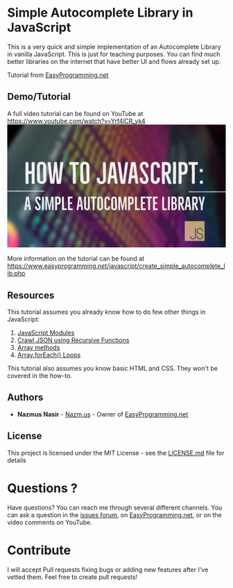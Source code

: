 # Simple Autocomplete Library in JavaScript

This is a very quick and simple implementation of an Autocomplete Library in vanilla JavaScript. This is just for teaching purposes. You can find much better libraries on the internet that have better UI and flows already set up.

Tutorial from [EasyProgramming.net](https://www.easyprogramming.net)

## Demo/Tutorial

A full video tutorial can be found on YouTube at https://www.youtube.com/watch?v=Yrf4lCR_yk4
<a href="https://www.youtube.com/watch?v=Yrf4lCR_yk4" target="_blank"><img src="https://raw.githubusercontent.com/naztronaut/sal/master/AutoComplete.jpg" width="700px" alt="Simple Autocomplete Library in JS Tutorial"></a>

More information on the tutorial can be found at https://www.easyprogramming.net/javascript/create_simple_autocomplete_lib.php

## Resources

This tutorial assumes you already know how to do few other things in JavaScript:

1. [JavaScript Modules](https://www.easyprogramming.net/javascript/intro_javascript_modules.php)
2. [Crawl JSON using Recursive Functions](https://www.easyprogramming.net/javascript/recursive_nested_json_function.php)
3. [Array methods](https://www.easyprogramming.net/javascript/js_array_methods.php)
4. [Array.forEach() Loops](https://www.easyprogramming.net/javascript/js_array_forEach_method.php)

This tutorial also assumes you know basic HTML and CSS. They won't be covered in the how-to.

## Authors

- **Nazmus Nasir** - [Nazm.us](https://nazm.us) - Owner of [EasyProgramming.net](https://www.easyprogramming.net)

## License

This project is licensed under the MIT License - see the [LICENSE.md](LICENSE.md) file for details

# Questions ?

Have questions? You can reach me through several different channels. You can ask a question in the [issues forum](/../../issues),
on [EasyProgramming.net](https://www.easyprogramming.net), or on the video comments on YouTube.

# Contribute

I will accept Pull requests fixing bugs or adding new features after I've vetted them. Feel free to create pull requests!
